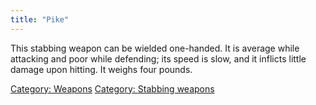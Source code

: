 ```yaml
---
title: "Pike"
---
```


This stabbing weapon can be wielded one-handed. It is average while
attacking and poor while defending; its speed is slow, and it inflicts
little damage upon hitting. It weighs four pounds.

[Category: Weapons](Category:_Weapons "wikilink") [Category: Stabbing
weapons](Category:_Stabbing_weapons "wikilink")